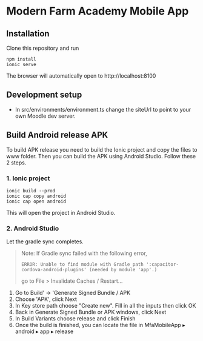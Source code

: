 # Modern Farm Academy Mobile App
## Installation
Clone this repository and run
```
npm install
ionic serve
```
The browser will automatically open to http://localhost:8100

## Development setup
- In src/environments/environment.ts change the siteUrl to point to your own Moodle dev server.
## Build Android release APK
To build APK release you need to build the Ionic project and copy the files to www folder. Then you can build the APK using Android Studio. Follow these 2 steps.
### 1. Ionic project
```
ionic build --prod
ionic cap copy android
ionic cap open android
```

This will open the project in Android Studio. 

### 2. Android Studio
Let the gradle sync completes. 
> Note: If Gradle sync failed with the following error,
>
> `ERROR: Unable to find module with Gradle path ':capacitor-cordova-android-plugins' (needed by module 'app'.)`
>
> go to File > Invalidate Caches / Restart...

1. Go to Build' -> 'Generate Signed Bundle / APK
2. Choose 'APK', click Next
3. In Key store path choose "Create new". Fill in all the inputs then click OK
4. Back in Generate Signed Bundle or APK windows, click Next
5. In Build Variants choose release and click Finish
6. Once the build is finished, you can locate the file in MfaMobileApp⁩ ▸ ⁨android⁩ ▸ ⁨app⁩ ▸ ⁨release⁩
